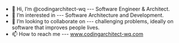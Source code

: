 - 👋 Hi, I’m @codingarchitect-wq --- Software Engineer & Architect.
- 👀 I’m interested in --- Software Architecture and Development.
- 💞️ I’m looking to collaborate on --- challenging problems, ideally on software that improves people lives.
- 📫 How to reach me --- www.codingarchitect-wq.com

<!---
codingarchitect-wq/codingarchitect-wq is a ✨ special ✨ repository because its `README.md` (this file) appears on your GitHub profile.
You can click the Preview link to take a look at your changes.
--->
